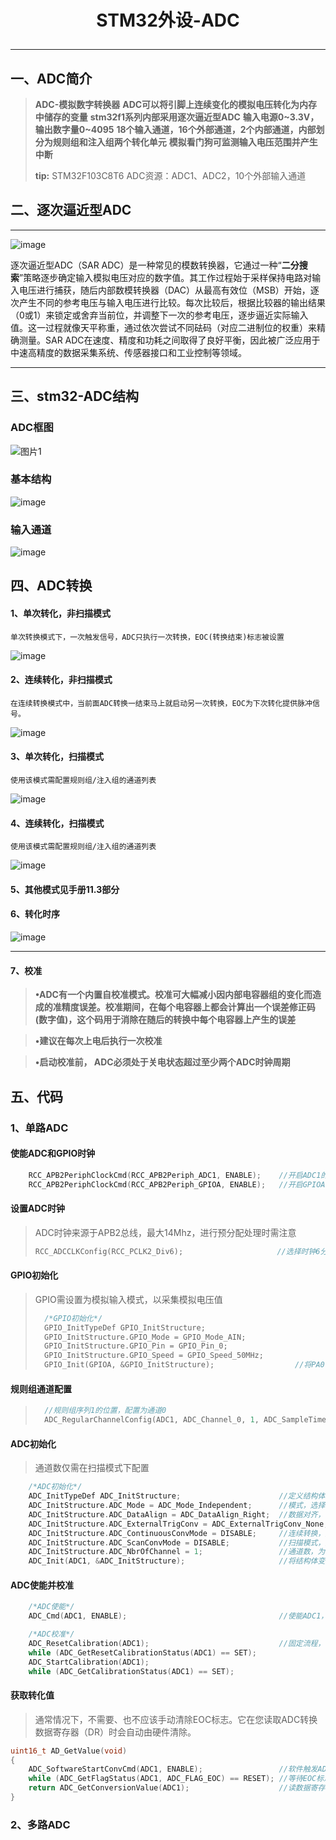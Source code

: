 # <p align = "center">STM32外设-ADC

---

## 一、ADC简介

> **ADC-模拟数字转换器**
> **ADC可以将引脚上连续变化的模拟电压转化为内存中储存的变量**
> **stm32f1系列内部采用逐次逼近型ADC**
> **输入电源0\~3.3V，输出数字量0\~4095**
> **18个输入通道，16个外部通道，2个内部通道，内部划分为规则组和注入组两个转化单元**
> **模拟看门狗可监测输入电压范围并产生中断**
>
> **tip:** STM32F103C8T6 ADC资源：ADC1、ADC2，10个外部输入通道

## 二、逐次逼近型ADC

---

![image](https://tvax2.sinaimg.cn/large/008ad3O3gy1i5gt5c6o02j30nc0evq78.jpg)

逐次逼近型ADC（SAR ADC）是一种常见的模数转换器，它通过一种“**二分搜索**”策略逐步确定输入模拟电压对应的数字值。其工作过程始于采样保持电路对输入电压进行捕获，随后内部数模转换器（DAC）从最高有效位（MSB）开始，逐次产生不同的参考电压与输入电压进行比较。每次比较后，根据比较器的输出结果（0或1）来锁定或舍弃当前位，并调整下一次的参考电压，逐步逼近实际输入值。这一过程就像天平称重，通过依次尝试不同砝码（对应二进制位的权重）来精确测量。SAR ADC在速度、精度和功耗之间取得了良好平衡，因此被广泛应用于中速高精度的数据采集系统、传感器接口和工业控制等领域。

---

## 三、stm32-ADC结构

### ADC框图

![图片1](https://tvax4.sinaimg.cn/large/008ad3O3gy1i5gtd7184bj30cg0g7ac9.jpg)

### 基本结构

![image](https://tvax4.sinaimg.cn/large/008ad3O3gy1i5gtf253t6j312s0hzwkz.jpg)

### 输入通道

![image](https://tvax2.sinaimg.cn/large/008ad3O3gy1i5gthmb4baj30kx0k1jw6.jpg)

## 四、ADC转换

#### 1、单次转化，非扫描模式

```text
单次转换模式下，一次触发信号，ADC只执行一次转换，EOC(转换结束)标志被设置
```

![image](https://tvax3.sinaimg.cn/large/008ad3O3gy1i5gtjid1bvj30sx0kggov.jpg)

#### 2、连续转化，非扫描模式

```text
在连续转换模式中，当前面ADC转换一结束马上就启动另一次转换，EOC为下次转化提供脉冲信号。
```

![image](https://tvax4.sinaimg.cn/large/008ad3O3gy1i5gts66w9gj30ta0iqq5z.jpg)

#### 3、单次转化，扫描模式

```text
使用该模式需配置规则组/注入组的通道列表
```

![image](https://tvax3.sinaimg.cn/large/008ad3O3gy1i5gu2qu8mgj30wm0il0ws.jpg)

#### 4、连续转化，扫描模式

```text
使用该模式需配置规则组/注入组的通道列表
```

![image](https://tvax2.sinaimg.cn/large/008ad3O3gy1i5gu6j3ozej31090iptcp.jpg)

#### 5、其他模式见手册11.3部分

#### 6、转化时序

![image](https://tvax1.sinaimg.cn/large/008ad3O3gy1i5gv46erdlj30wz0hvdm1.jpg)

---

#### 7、校准

> **•ADC有一个内置自校准模式。校准可大幅减小因内部电容器组的变化而造成的准精度误差。校准期间，在每个电容器上都会计算出一个误差修正码(数字值)，这个码用于消除在随后的转换中每个电容器上产生的误差**

> **•建议在每次上电后执行一次校准**

> **•启动校准前， ADC必须处于关电状态超过至少两个ADC时钟周期**

## 五、代码

### 1、单路ADC

#### 使能ADC和GPIO时钟

```c
	RCC_APB2PeriphClockCmd(RCC_APB2Periph_ADC1, ENABLE);	//开启ADC1的时钟
	RCC_APB2PeriphClockCmd(RCC_APB2Periph_GPIOA, ENABLE);	//开启GPIOA的时钟
```

#### 设置ADC时钟

> ADC时钟来源于APB2总线，最大14Mhz，进行预分配处理时需注意
>
> ```c
> RCC_ADCCLKConfig(RCC_PCLK2_Div6);						//选择时钟6分频，ADCCLK = 72MHz / 6 = 12MHz
> ```

#### GPIO初始化

> GPIO需设置为模拟输入模式，以采集模拟电压值
>
> ```c
> 	/*GPIO初始化*/
> 	GPIO_InitTypeDef GPIO_InitStructure;
> 	GPIO_InitStructure.GPIO_Mode = GPIO_Mode_AIN;
> 	GPIO_InitStructure.GPIO_Pin = GPIO_Pin_0;
> 	GPIO_InitStructure.GPIO_Speed = GPIO_Speed_50MHz;
> 	GPIO_Init(GPIOA, &GPIO_InitStructure);					//将PA0引脚初始化为模拟输入
> ```

#### 规则组通道配置

> ```c
> 	//规则组序列1的位置，配置为通道0
> 	ADC_RegularChannelConfig(ADC1, ADC_Channel_0, 1, ADC_SampleTime_55Cycles5);
> ```

#### ADC初始化

> 通道数仅需在扫描模式下配置

```c
	/*ADC初始化*/
	ADC_InitTypeDef ADC_InitStructure;						//定义结构体变量
	ADC_InitStructure.ADC_Mode = ADC_Mode_Independent;		//模式，选择独立模式，即单独使用ADC1
	ADC_InitStructure.ADC_DataAlign = ADC_DataAlign_Right;	//数据对齐，选择右对齐
	ADC_InitStructure.ADC_ExternalTrigConv = ADC_ExternalTrigConv_None;	//外部触发，使用软件触发，不需要外部触发
	ADC_InitStructure.ADC_ContinuousConvMode = DISABLE;		//连续转换，失能，每转换一次规则组序列后停止
	ADC_InitStructure.ADC_ScanConvMode = DISABLE;			//扫描模式，失能，只转换规则组的序列1这一个位置
	ADC_InitStructure.ADC_NbrOfChannel = 1;					//通道数，为1，仅在扫描模式下，才需要指定大于1的数，在非扫描模式下，只能是1
	ADC_Init(ADC1, &ADC_InitStructure);						//将结构体变量交给ADC_Init，配置ADC1
```

#### ADC使能并校准

```c
	/*ADC使能*/
	ADC_Cmd(ADC1, ENABLE);									//使能ADC1，ADC开始运行

	/*ADC校准*/
	ADC_ResetCalibration(ADC1);								//固定流程，内部有电路会自动执行校准
	while (ADC_GetResetCalibrationStatus(ADC1) == SET);
	ADC_StartCalibration(ADC1);
	while (ADC_GetCalibrationStatus(ADC1) == SET);
```

#### 获取转化值

> 通常情况下，不需要、也不应该手动清除EOC标志。它在您读取ADC转换数据寄存器（DR）时会自动由硬件清除。

```c
uint16_t AD_GetValue(void)
{
	ADC_SoftwareStartConvCmd(ADC1, ENABLE);					//软件触发AD转换一次
	while (ADC_GetFlagStatus(ADC1, ADC_FLAG_EOC) == RESET);	//等待EOC标志位，即等待AD转换结束
	return ADC_GetConversionValue(ADC1);					//读数据寄存器，得到AD转换的结果
}
```

### 2、多路ADC
